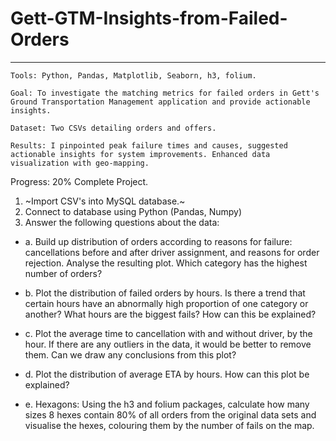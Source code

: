 # Gett-GTM-Insights-from-Failed-Orders

---
```
Tools: Python, Pandas, Matplotlib, Seaborn, h3, folium.

Goal: To investigate the matching metrics for failed orders in Gett's Ground Transportation Management application and provide actionable insights.

Dataset: Two CSVs detailing orders and offers.

Results: I pinpointed peak failure times and causes, suggested actionable insights for system improvements. Enhanced data visualization with geo-mapping.
```
Progress: 20% Complete Project.
1. ~Import CSV's into MySQL database.~
2. Connect to database using Python (Pandas, Numpy)
3. Answer the following questions about the data:

- a. Build up distribution of orders according to reasons for failure: cancellations before and after driver assignment, and reasons for order rejection. Analyse the resulting plot. Which category has the highest number of orders?

- b. Plot the distribution of failed orders by hours. Is there a trend that certain hours have an abnormally high proportion of one category or another? What hours are the biggest fails? How can this be explained?

- c. Plot the average time to cancellation with and without driver, by the hour. If there are any outliers in the data, it would be better to remove them. Can we draw any conclusions from this plot?

- d. Plot the distribution of average ETA by hours. How can this plot be explained?

- e. Hexagons: Using the h3 and folium packages, calculate how many sizes 8 hexes contain 80% of all orders from the original data sets and visualise the hexes, colouring them by the number of fails on the map.
